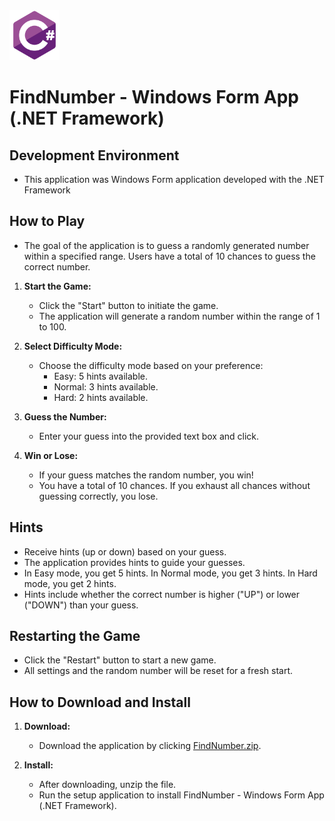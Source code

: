 <img src="https://raw.githubusercontent.com/devicons/devicon/master/icons/csharp/csharp-original.svg" alt="csharp" width="80" height="80"/> 

# FindNumber - Windows Form App (.NET Framework)
  

## Development Environment
- This application was Windows Form application developed with the .NET Framework

## How to Play

- The goal of the application is to guess a randomly generated number within a specified range. Users have a total of 10 chances to guess the correct number.

  
1. **Start the Game:**
   - Click the "Start" button to initiate the game.
   - The application will generate a random number within the range of 1 to 100.

2. **Select Difficulty Mode:**
   - Choose the difficulty mode based on your preference:
     - Easy: 5 hints available.
     - Normal: 3 hints available.
     - Hard: 2 hints available.

3. **Guess the Number:**
   - Enter your guess into the provided text box and click.


4. **Win or Lose:**
   - If your guess matches the random number, you win!
   - You have a total of 10 chances. If you exhaust all chances without guessing correctly, you lose.

## Hints
- Receive hints (up or down) based on your guess.
- The application provides hints to guide your guesses.
- In Easy mode, you get 5 hints. In Normal mode, you get 3 hints. In Hard mode, you get 2 hints.
- Hints include whether the correct number is higher ("UP") or lower ("DOWN") than your guess.

## Restarting the Game
- Click the "Restart" button to start a new game.
- All settings and the random number will be reset for a fresh start.

## How to Download and Install
1. **Download:**
   - Download the application by clicking [FindNumber.zip](https://github.com/HenryHong91/Projects_/files/14050568/FindNumber.zip).

2. **Install:**
   - After downloading, unzip the file.
   - Run the setup application to install FindNumber - Windows Form App (.NET Framework).





